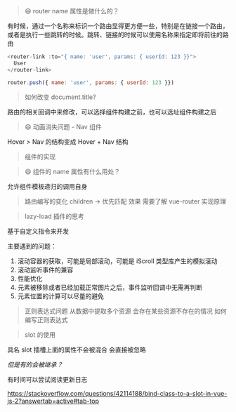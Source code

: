 > 😄 router name 属性是做什么的？

有时候，通过一个名称来标识一个路由显得更方便一些，特别是在链接一个路由，或者是执行一些跳转的时候。跳转、链接的时候可以使用名称来指定即将前往的路由

```JavaScript
<router-link :to="{ name: 'user', params: { userId: 123 }}">
  User
</router-link>

router.push({ name: 'user', params: { userId: 123 }})
```

> 如何改变 document.title?

路由的相关回调中来修改，可以选择组件构建之前，也可以选址组件构建之后

> 😄 动画消失问题 - Nav 组件

Hover > Nav 的结构变成 Hover + Nav 结构

> <transition></transition> 组件的实现

> 😄 组件的 name 属性有什么用处？

允许组件模板递归的调用自身

> 路由编写的变化 children -> 优先匹配 效果 需要了解 vue-router 实现原理

> lazy-load 插件的思考

基于自定义指令来开发

主要遇到的问题：

1. 滚动容器的获取，可能是局部滚动，可能是 iScroll 类型库产生的模拟滚动
2. 滚动监听事件的兼容
3. 性能优化
  1. 元素被移除或者已经加载正常图片之后，事件监听回调中无需再判断
  2. 元素位置的计算可以尽量的避免

> 正则表达式问题 从数据中提取多个资源 会存在某些资源不存在的情况 如何编写正则表达式

> slot 的使用

具名 slot 插槽上面的属性不会被混合 会直接被忽略

*但是有的会被继承？*

有时间可以尝试阅读更新日志

https://stackoverflow.com/questions/42114188/bind-class-to-a-slot-in-vue-js-2?answertab=active#tab-top

